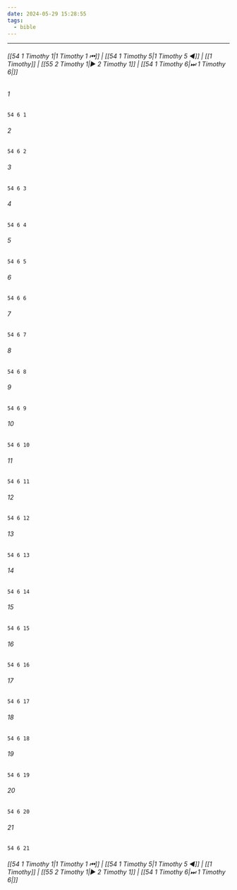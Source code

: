 ```yaml
---
date: 2024-05-29 15:28:55
tags:
  - bible
---
```

___

###### [[54 1 Timothy 1|1 Timothy 1 ⏮]] | [[54 1 Timothy 5|1 Timothy 5 ◀]] | [[1 Timothy]] | [[55 2 Timothy 1|▶ 2 Timothy 1]] | [[54 1 Timothy 6|⏭ 1 Timothy 6|]]

###### 1
``` verse
54 6 1 
```
###### 2
``` verse
54 6 2 
```
###### 3
``` verse
54 6 3 
```
###### 4
``` verse
54 6 4 
```
###### 5
``` verse
54 6 5 
```
###### 6
``` verse
54 6 6 
```
###### 7
``` verse
54 6 7 
```
###### 8
``` verse
54 6 8 
```
###### 9
``` verse
54 6 9 
```
###### 10
``` verse
54 6 10 
```
###### 11
``` verse
54 6 11 
```
###### 12
``` verse
54 6 12 
```
###### 13
``` verse
54 6 13 
```
###### 14
``` verse
54 6 14 
```
###### 15
``` verse
54 6 15 
```
###### 16
``` verse
54 6 16 
```
###### 17
``` verse
54 6 17 
```
###### 18
``` verse
54 6 18 
```
###### 19
``` verse
54 6 19 
```
###### 20
``` verse
54 6 20 
```
###### 21
``` verse
54 6 21 
```

###### [[54 1 Timothy 1|1 Timothy 1 ⏮]] | [[54 1 Timothy 5|1 Timothy 5 ◀]] | [[1 Timothy]] | [[55 2 Timothy 1|▶ 2 Timothy 1]] | [[54 1 Timothy 6|⏭ 1 Timothy 6|]]

